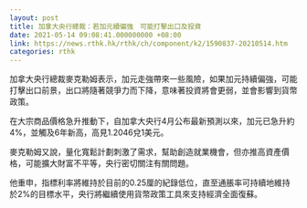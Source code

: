 ```yaml
---
layout: post
title: 加拿大央行總裁：若加元續偏強　可能打擊出口及投資
date: 2021-05-14 09:08:41.000000000 +08:00
link: https://news.rthk.hk/rthk/ch/component/k2/1590837-20210514.htm
categories: rthk
---
```


加拿大央行總裁麥克勒姆表示，加元走強帶來一些風險，如果加元持續偏強，可能打擊出口前景，出口將隨著競爭力而下降，意味著投資將會更弱，並會影響到貨幣政策。

在大宗商品價格急升推動下，自加拿大央行4月公布最新預測以來，加元已急升約4%，並觸及6年新高，高見1.2046兌1美元。

麥克勒姆又說，量化寬鬆計劃刺激了需求，幫助創造就業機會，但亦推高資產價格，可能擴大財富不平等，央行密切關注有關問題。

他重申，指標利率將維持於目前的0.25厘的紀錄低位，直至通脹率可持續地維持於2%的目標水平，央行將繼續使用貨幣政策工具來支持經濟全面復蘇。
